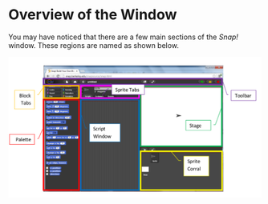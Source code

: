 # Overview of the Window

 You may have noticed that there are a few main sections of the _Snap!_ window. These regions are named as shown below.

![](../.gitbook/assets/image%20%2898%29.png)

